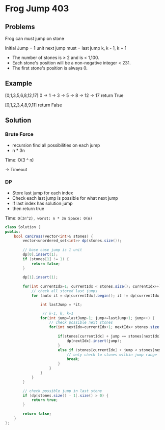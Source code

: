 # Frog Jump 403

## Problems
Frog can must jump on stone

Initial Jump = 1 unit
next jump must = last jump k, k - 1, k + 1 

- The number of stones is ≥ 2 and is < 1,100.
- Each stone's position will be a non-negative integer < 231.
- The first stone's position is always 0.

## Example 
[0,1,3,5,6,8,12,17]
0 -> 1 -> 3 -> 5 -> 8 -> 12 -> 17
return True

[0,1,2,3,4,8,9,11]
return False

## Solution 
### Brute Force
- recursion find all possibilities on each jump
- n * 3n

Time: O(3 ^ n)

-> Timeout

### DP
- Store last jump for each index
- Check each last jump is possible for what next jump
- If last index has solution jump
- then return true

Time:  `O(3n^2), worst: n * 3n
Space: O(n)`

```C#
class Solution {
public:     
    bool canCross(vector<int>& stones) {
        vector<unordered_set<int>> dp(stones.size());
        
        // base case jump is 1 unit
        dp[0].insert(1);
        if (stones[1] != 1) {
            return false;
        } 
        
        dp[1].insert(1);
        
        for(int currentIdx=1; currentIdx < stones.size(); currentIdx++) {
            // check all stored last jumps
            for (auto it = dp[currentIdx].begin(); it != dp[currentIdx].end(); it++) {          

                int lastJump = *it;

                 // k-1, k, k+1
                for(int jump=lastJump-1; jump<=lastJump+1; jump++) {
                    // check possible next stones 
                    for(int nextIdx=currentIdx+1; nextIdx< stones.size(); nextIdx++){
                        
                        if(stones[currentIdx] + jump == stones[nextIdx]){
                            dp[nextIdx].insert(jump);
                        }
                        else if (stones[currentIdx] + jump < stones[nextIdx]) {
                            // only check to stones within jump range 
                            break;
                        }
                    }
                }              
            }
        }

        // check possible jump in last stone
        if (dp[stones.size() - 1].size() > 0) {
            return true;
        }
        
        return false;
    }
};
```